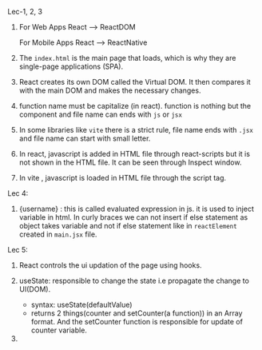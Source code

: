 Lec-1, 2, 3

1. For Web Apps
    React --> ReactDOM

   For Mobile Apps
    React --> ReactNative
2. The `index.html` is the main page that loads, which is why they are single-page applications (SPA).
3. React creates its own DOM called the Virtual DOM. It then compares it with the main DOM and makes the necessary changes.
4. function name must be capitalize (in react). function is nothing but the component and file name can ends with `js` or `jsx`
5. In some libraries like `vite` there is a strict rule, file name ends with `.jsx` and file name can start with small letter.
6. In react, javascript is added in HTML file through react-scripts but it is not shown in the HTML file. It can be seen through Inspect window.
7. In vite , javascript is loaded in HTML file through the script tag.

Lec 4:
1. {username} : this is called evaluated expression in js. it is used to inject variable in html. In curly braces we can not insert if else statement as object takes variable and not if else statement like in `reactElement` created in `main.jsx` file.

Lec 5:
1. React controls the ui updation of the page using hooks.
2. useState: responsible to change the state i.e propagate the change to UI(DOM).

    - syntax: useState(defaultValue)
    - returns 2 things(counter and setCounter(a function)) in an Array format. And the setCounter function is responsible for update of counter variable.
3. 